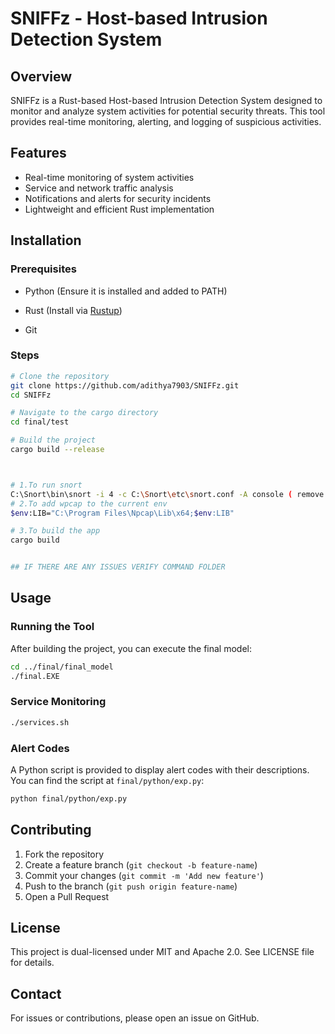 # SNIFFz - Host-based Intrusion Detection System

## Overview

SNIFFz is a Rust-based Host-based Intrusion Detection System designed to monitor and analyze system activities for potential security threats. This tool provides real-time monitoring, alerting, and logging of suspicious activities.

## Features

- Real-time monitoring of system activities
- Service and network traffic analysis
- Notifications and alerts for security incidents
- Lightweight and efficient Rust implementation

## Installation

### Prerequisites

- Python (Ensure it is installed and added to PATH)

- Rust (Install via [Rustup](https://rustup.rs/))

- Git

### Steps

```sh
# Clone the repository
git clone https://github.com/adithya7903/SNIFFz.git
cd SNIFFz

# Navigate to the cargo directory
cd final/test

# Build the project
cargo build --release



# 1.To run snort
C:\Snort\bin\snort -i 4 -c C:\Snort\etc\snort.conf -A console ( remove the brackets before pasting "" 4 for wifi , 5 for ethernet "")
# 2.To add wpcap to the current env
$env:LIB="C:\Program Files\Npcap\Lib\x64;$env:LIB"

# 3.To build the app
cargo build


## IF THERE ARE ANY ISSUES VERIFY COMMAND FOLDER

```

## Usage

### Running the Tool

After building the project, you can execute the final model:

```sh
cd ../final/final_model
./final.EXE
```

### Service Monitoring

```sh
./services.sh
```

### Alert Codes

A Python script is provided to display alert codes with their descriptions. You can find the script at `final/python/exp.py`:

```sh
python final/python/exp.py
```



## Contributing

1. Fork the repository
2. Create a feature branch (`git checkout -b feature-name`)
3. Commit your changes (`git commit -m 'Add new feature'`)
4. Push to the branch (`git push origin feature-name`)
5. Open a Pull Request

## License

This project is dual-licensed under MIT and Apache 2.0. See LICENSE file for details.

## Contact

For issues or contributions, please open an issue on GitHub.

